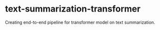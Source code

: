# text-summarization-transformer
Creating end-to-end pipeline for transformer model on text summarization.
